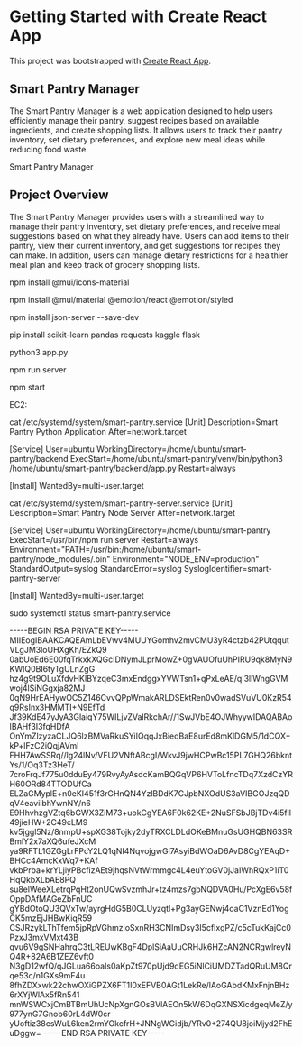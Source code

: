 # Getting Started with Create React App

This project was bootstrapped with [Create React App](https://github.com/facebook/create-react-app).

## Smart Pantry Manager

The Smart Pantry Manager is a web application designed to help users efficiently manage their pantry, suggest recipes based on available ingredients, and create shopping lists. It allows users to track their pantry inventory, set dietary preferences, and explore new meal ideas while reducing food waste.

Smart Pantry Manager

## Project Overview

The Smart Pantry Manager provides users with a streamlined way to manage their pantry inventory, set dietary preferences, and receive meal suggestions based on what they already have. Users can add items to their pantry, view their current inventory, and get suggestions for recipes they can make. In addition, users can manage dietary restrictions for a healthier meal plan and keep track of grocery shopping lists.

npm install @mui/icons-material


npm install @mui/material @emotion/react @emotion/styled

npm install json-server --save-dev



pip install scikit-learn pandas requests kaggle flask 

python3 app.py

npm run server

npm start


EC2:

cat /etc/systemd/system/smart-pantry.service
[Unit]
Description=Smart Pantry Python Application
After=network.target

[Service]
User=ubuntu
WorkingDirectory=/home/ubuntu/smart-pantry/backend
ExecStart=/home/ubuntu/smart-pantry/venv/bin/python3 /home/ubuntu/smart-pantry/backend/app.py
Restart=always

[Install]
WantedBy=multi-user.target



cat /etc/systemd/system/smart-pantry-server.service
[Unit]
Description=Smart Pantry Node Server
After=network.target

[Service]
User=ubuntu
WorkingDirectory=/home/ubuntu/smart-pantry
ExecStart=/usr/bin/npm run server
Restart=always
Environment="PATH=/usr/bin:/home/ubuntu/smart-pantry/node_modules/.bin"
Environment="NODE_ENV=production"
StandardOutput=syslog
StandardError=syslog
SyslogIdentifier=smart-pantry-server

[Install]
WantedBy=multi-user.target



sudo systemctl status smart-pantry.service



-----BEGIN RSA PRIVATE KEY-----
MIIEogIBAAKCAQEAmLbEVwv4MUUYGomhv2mvCMU3yR4ctzb42PUtqqutVLgJM3loUHXgKh/EZkQ9
0abUoEd6E00fqTrkxkXQGcIDNymJLprMowZ+0gVAUOfuUhPIRU9qk8MyN9KWIQ0BI6tyTgULnZgG
hz4g9t9OLuXfdvHKIBYzqeC3mxEndggxYVWTsn1+qPxLeAE/qI3llWngGVMwoj4lSiNGgxja82MJ
0qN9HrEAHywOC5Z146CvvQPpWmakARLDSEktRen0v0wadSVuVU0KzR54q9RsInx3HMMTI+N9EfTd
Jf39KdE47yJyA3GlaiqY75WILjvZValRkchAr//1SwJVbE4OJWhyywIDAQABAoIBAHf3I3fqHDfA
OnYmZlzyzaCLJQ6lzBMVaRkuSYiIQqqJxBieqBaE8urEd8mKlDGM5/1dCQX+kP+lFzC2iQqjAVml
FHH7AwSSRq//lg24lNv/VFU2VNftABcgI/WkvJ9jwHCPwBc15PL7GHQ26bkntYs/1/Oq3Tz3HeT/
7croFrqJf775u0dduEy479RvyAyAsdcKamBQGqVP6HVToLfncTDq7XzdCzYRH60ORd84TTODUfCa
ELZaGMyplE+n0eKI451f3rGHnQN4YzlBDdK7CJpbNXOdUS3aVIBGOJzqQDqV4eaviibhYwnNY/n6
E9HhvhzgVZtq6bGWX3ZiM73+uokCgYEA6F0k62KE+2NuSFSbJBjTDv4i5flI49jieHW+2C49cLM9
kv5jggl5Nz/8nmpU+spXG38Tojky2dyTRXCLDLdOKeBMnuGsUGHQBN63SRBmiY2x7aXQ6ufeJXcM
ya9RFTL1GZGgLrFPcY2LQ1qNI4NqvojgwGl7AsyiBdWOaD6AvD8CgYEAqD+BHCc4AmcKxWq7+KAf
vkbPrba+krYLjiyPBcfizAEt9jhqsNVtWrmmgc4L4euYtoGV0jJaIWhRQxP1iT0HqQkbXLbAE8PQ
su8elWeeXLetrqPqHt2onUQwSvzmhJr+tz4mzs7gbNQDVA0Hu/PcXgE6v58fOppDAfMAGeZbFnUC
gYBdOtoQU3QVxTw/ayrgHdG5B0CLUyzqtl+Pg3ayGENwj4oaC1VznEd1YogCK5mzEjJHBwKiqR59
CSJRzykLThTfem5jpRpVGhmzioSxnRH3CNImDsy3I5cfIxgPZ/c5cTukKajCc0PzxJ3mxVMxt43B
qvu6V9gSNHahrqC3tLREUwKBgF4DplSiAaUuCRHJk6HZcAN2NCRgwlreyNQ4R+82A6B1ZEZ6vft0
N3gD12wfQ/qJGLua66oaIs0aKpZt970pUjd9dEG5iNlCiUMDZTadQRuUM8Qrqe53c/n1GXs9mF4u
8fhZDXxwk22chwOXiGPZX6FT1I0xEFVB0AGt1LekRe/lAoGAbdKMxFnjnBHz6rXYjWlAx5fRn541
mnWSWCxjCmBTBmUhUcNpXgnGOsBVlAEOn5kW6DqGXNSXicdgeqMeZ/y977ynG7Gnob60rL4dW0cr
yUoftiz38csWuL6ken2rmYOkcfrH+JNNgWGidjb/YRv0+274QU8joiMjyd2FhEuDggw=
-----END RSA PRIVATE KEY-----